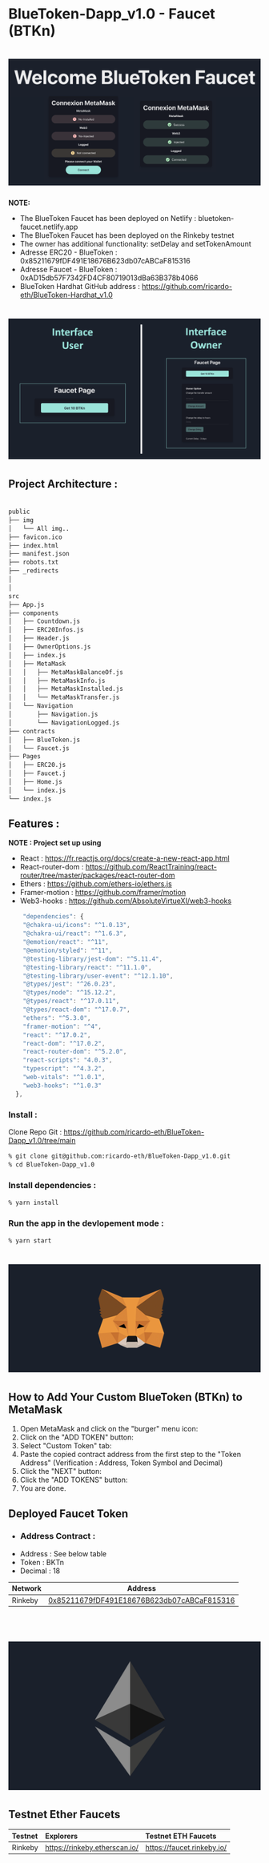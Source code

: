 # BlueToken-Dapp_v1.0 - Faucet (BTKn)

# ![loading](./public/img/Main.png)


**NOTE:** 
- The BlueToken Faucet has been deployed on Netlify : bluetoken-faucet.netlify.app
- The BlueToken Faucet has been deployed on the Rinkeby testnet
- The owner has additional functionality: setDelay and setTokenAmount
- Adresse ERC20 - BlueToken : 0x85211679fDF491E18676B623db07cABCaF815316
- Adresse Faucet - BlueToken : 0xAD15db57F7342FD4CF80719013dBa63B378b4066
- BlueToken Hardhat GitHub address : https://github.com/ricardo-eth/BlueToken-Hardhat_v1.0

# ![loading](./public/img/InterfaceFaucet.png)

## Project Architecture :

```bash

public
├── img
│   └── All img..
├── favicon.ico
├── index.html
├── manifest.json
├── robots.txt
├── _redirects
│
│
src
├── App.js
├── components
│   ├── Countdown.js
│   ├── ERC20Infos.js
│   ├── Header.js
│   ├── OwnerOptions.js
│   ├── index.js
│   ├── MetaMask
│   │   ├── MetaMaskBalanceOf.js
│   │   ├── MetaMaskInfo.js
│   │   ├── MetaMaskInstalled.js
│   │   └── MetaMaskTransfer.js
│   └── Navigation
│       ├── Navigation.js
│       └── NavigationLogged.js
├── contracts
│   ├── BlueToken.js
│   └── Faucet.js
├── Pages
│   ├── ERC20.js
│   ├── Faucet.j
│   ├── Home.js
│   └── index.js
└── index.js
```
## Features :

**NOTE : Project set up using**
- React : https://fr.reactjs.org/docs/create-a-new-react-app.html
- React-router-dom : https://github.com/ReactTraining/react-router/tree/master/packages/react-router-dom
- Ethers : https://github.com/ethers-io/ethers.js
- Framer-motion : https://github.com/framer/motion
- Web3-hooks : https://github.com/AbsoluteVirtueXI/web3-hooks


```js
    "dependencies": {
    "@chakra-ui/icons": "^1.0.13",
    "@chakra-ui/react": "^1.6.3",
    "@emotion/react": "^11",
    "@emotion/styled": "^11",
    "@testing-library/jest-dom": "^5.11.4",
    "@testing-library/react": "^11.1.0",
    "@testing-library/user-event": "^12.1.10",
    "@types/jest": "^26.0.23",
    "@types/node": "^15.12.2",
    "@types/react": "^17.0.11",
    "@types/react-dom": "^17.0.7",
    "ethers": "^5.3.0",
    "framer-motion": "^4",
    "react": "^17.0.2",
    "react-dom": "^17.0.2",
    "react-router-dom": "^5.2.0",
    "react-scripts": "4.0.3",
    "typescript": "^4.3.2",
    "web-vitals": "^1.0.1",
    "web3-hooks": "^1.0.3"
  },
```
### Install :

Clone Repo Git : https://github.com/ricardo-eth/BlueToken-Dapp_v1.0/tree/main

```zsh
% git clone git@github.com:ricardo-eth/BlueToken-Dapp_v1.0.git
% cd BlueToken-Dapp_v1.0
```
### Install dependencies :

```zsh
% yarn install
```
### Run the app in the devlopement mode :

```zsh
% yarn start
```
# ![loading](./public/img/MetaMaskLogo.png)
## How to Add Your Custom BlueToken (BTKn) to MetaMask

1. Open MetaMask and click on the "burger" menu icon:
2. Click on the "ADD TOKEN" button:
3. Select "Custom Token" tab:
4. Paste the copied contract address from the first step to the "Token Address" (Verification : Address, Token Symbol and Decimal)
5. Click the "NEXT" button:
6. Click the "ADD TOKENS" button:
7. You are done.

## Deployed Faucet Token
- ### Address Contract : 
* Address : See below table
* Token : BKTn
* Decimal : 18

| Network  | Address |
| ------------- | ------------- |
| Rinkeby  | [0x85211679fDF491E18676B623db07cABCaF815316](https://rinkeby.etherscan.io/token/0x85211679fDF491E18676B623db07cABCaF815316)  |

<br />

# ![loading](./public/img/EthLogo.png)
## Testnet Ether Faucets

Testnet   | Explorers                     | Testnet ETH Faucets
:-------- |:----------------------------- |:-------------------------
Rinkeby   | https://rinkeby.etherscan.io/ | https://faucet.rinkeby.io/ |

<br />
